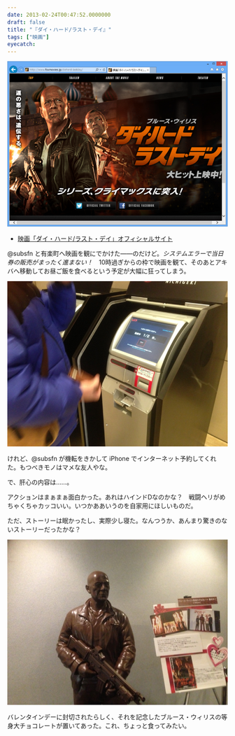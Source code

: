 ```yaml
---
date: 2013-02-24T00:47:52.0000000
draft: false
title: "『ダイ・ハード/ラスト・デイ』"
tags: ["映画"]
eyecatch: 
---
```

<p><span itemscope itemtype="http://schema.org/Photograph"><img src="20130224003814.png" alt="f:id:daruyanagi:20130224003814p:plain" title="f:id:daruyanagi:20130224003814p:plain" class="hatena-fotolife" itemprop="image"></span></p>

<ul>
<li><a href="http://www.foxmovies.jp/diehard-lastday/">&#x6620;&#x753B;&#x300C;&#x30C0;&#x30A4;&#x30FB;&#x30CF;&#x30FC;&#x30C9;/&#x30E9;&#x30B9;&#x30C8;&#x30FB;&#x30C7;&#x30A4;&#x300D;&#x30AA;&#x30D5;&#x30A3;&#x30B7;&#x30E3;&#x30EB;&#x30B5;&#x30A4;&#x30C8;</a></li>
</ul><p>@subsfn と有楽町へ映画を観にでかけた――のだけど。<i>システムエラーで当日券の販売がまったく進まない！　</i>10時過ぎからの枠で映画を観て、そのあとアキバへ移動してお昼ご飯を食べるという予定が大幅に狂ってしまう。</p><p><span itemscope itemtype="http://schema.org/Photograph"><img src="20130223095355.jpg" alt="f:id:daruyanagi:20130223095355j:plain" title="f:id:daruyanagi:20130223095355j:plain" class="hatena-fotolife" itemprop="image"></span></p><p>けれど、@subsfn が機転をきかして iPhone でインターネット予約してくれた。もつべきモノはマメな友人やな。</p><p>で、肝心の内容は……。</p><p>アクションはまぁまぁ面白かった。あれはハインドDなのかな？　戦闘ヘリがめちゃくちゃカッコいい。いつかああいうのを自家用にほしいものだ。</p><p>ただ、ストーリーは眠かったし、実際少し寝た。なんつうか、あんまり驚きのないストーリーだったかな？</p><p><span itemscope itemtype="http://schema.org/Photograph"><img src="20130223095958.jpg" alt="f:id:daruyanagi:20130223095958j:plain" title="f:id:daruyanagi:20130223095958j:plain" class="hatena-fotolife" itemprop="image"></span></p><p>バレンタインデーに封切されたらしく、それを記念したブルース・ウィリスの等身大チョコレートが置いてあった。これ、ちょっと食ってみたい。</p>
